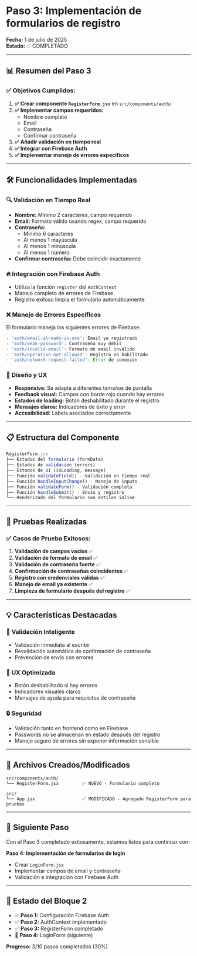 # Paso 3: Implementación de formularios de registro

**Fecha:** 1 de julio de 2025  
**Estado:** ✅ COMPLETADO

---

## 📊 Resumen del Paso 3

### ✅ **Objetivos Cumplidos:**

1. **✅ Crear componente `RegisterForm.jsx`** en `src/components/auth/`
2. **✅ Implementar campos requeridos:**
   - Nombre completo
   - Email
   - Contraseña
   - Confirmar contraseña
3. **✅ Añadir validación en tiempo real**
4. **✅ Integrar con Firebase Auth**
5. **✅ Implementar manejo de errores específicos**

---

## 🛠️ **Funcionalidades Implementadas**

### 🔍 **Validación en Tiempo Real**

- **Nombre:** Mínimo 2 caracteres, campo requerido
- **Email:** Formato válido usando regex, campo requerido
- **Contraseña:**
  - Mínimo 6 caracteres
  - Al menos 1 mayúscula
  - Al menos 1 minúscula
  - Al menos 1 número
- **Confirmar contraseña:** Debe coincidir exactamente

### 🔥 **Integración con Firebase Auth**

- Utiliza la función `register` del `AuthContext`
- Manejo completo de errores de Firebase
- Registro exitoso limpia el formulario automáticamente

### ❌ **Manejo de Errores Específicos**

El formulario maneja los siguientes errores de Firebase:

```javascript
- 'auth/email-already-in-use': Email ya registrado
- 'auth/weak-password': Contraseña muy débil
- 'auth/invalid-email': Formato de email inválido
- 'auth/operation-not-allowed': Registro no habilitado
- 'auth/network-request-failed': Error de conexión
```

### 🎨 **Diseño y UX**

- **Responsive:** Se adapta a diferentes tamaños de pantalla
- **Feedback visual:** Campos con borde rojo cuando hay errores
- **Estados de loading:** Botón deshabilitado durante el registro
- **Mensajes claros:** Indicadores de éxito y error
- **Accesibilidad:** Labels asociados correctamente

---

## 📋 **Estructura del Componente**

```jsx
RegisterForm.jsx
├── Estados del formulario (formData)
├── Estados de validación (errors)
├── Estados de UI (isLoading, message)
├── Función validateField() - Validación en tiempo real
├── Función handleInputChange() - Manejo de inputs
├── Función validateForm() - Validación completa
├── Función handleSubmit() - Envío y registro
└── Renderizado del formulario con estilos inline
```

---

## 🧪 **Pruebas Realizadas**

### ✅ **Casos de Prueba Exitosos:**

1. **Validación de campos vacíos** ✅
2. **Validación de formato de email** ✅
3. **Validación de contraseña fuerte** ✅
4. **Confirmación de contraseñas coincidentes** ✅
5. **Registro con credenciales válidas** ✅
6. **Manejo de email ya existente** ✅
7. **Limpieza de formulario después del registro** ✅

---

## 💡 **Características Destacadas**

### 🔄 **Validación Inteligente**

- Validación inmediata al escribir
- Revalidación automática de confirmación de contraseña
- Prevención de envío con errores

### 🎯 **UX Optimizada**

- Botón deshabilitado si hay errores
- Indicadores visuales claros
- Mensajes de ayuda para requisitos de contraseña

### 🔒 **Seguridad**

- Validación tanto en frontend como en Firebase
- Passwords no se almacenan en estado después del registro
- Manejo seguro de errores sin exponer información sensible

---

## 📁 **Archivos Creados/Modificados**

```
src/components/auth/
└── RegisterForm.jsx         ✅ NUEVO - Formulario completo

src/
└── App.jsx                  ✅ MODIFICADO - Agregado RegisterForm para pruebas
```

---

## 🚀 **Siguiente Paso**

Con el Paso 3 completado exitosamente, estamos listos para continuar con:

**Paso 4: Implementación de formularios de login**

- Crear `LoginForm.jsx`
- Implementar campos de email y contraseña
- Validación e integración con Firebase Auth

---

## 🎯 **Estado del Bloque 2**

- ✅ **Paso 1:** Configuración Firebase Auth
- ✅ **Paso 2:** AuthContext implementado
- ✅ **Paso 3:** RegisterForm completado
- 🔄 **Paso 4:** LoginForm (siguiente)

**Progreso:** 3/10 pasos completados (30%)
